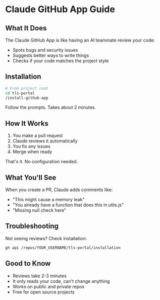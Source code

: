 # Claude GitHub App Guide

## What It Does

The Claude GitHub App is like having an AI teammate review your code:
- Spots bugs and security issues
- Suggests better ways to write things
- Checks if your code matches the project style

## Installation

```bash
# From project root
cd tls-portal
/install-github-app
```

Follow the prompts. Takes about 2 minutes.

## How It Works

1. You make a pull request
2. Claude reviews it automatically
3. You fix any issues
4. Merge when ready

That's it. No configuration needed.

## What You'll See

When you create a PR, Claude adds comments like:
- "This might cause a memory leak"
- "You already have a function that does this in utils.js"
- "Missing null check here"

## Troubleshooting

Not seeing reviews? Check installation:
```bash
gh api /repos/YOUR_USERNAME/tls-portal/installation
```

## Good to Know

- Reviews take 2-3 minutes
- It only reads your code, can't change anything
- Works on public and private repos
- Free for open source projects